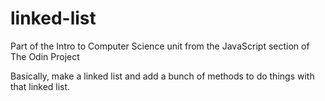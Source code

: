 # linked-list
Part of the Intro to Computer Science unit from the JavaScript section of The Odin Project


Basically, make a linked list and add a bunch of methods to do things with that linked list.
